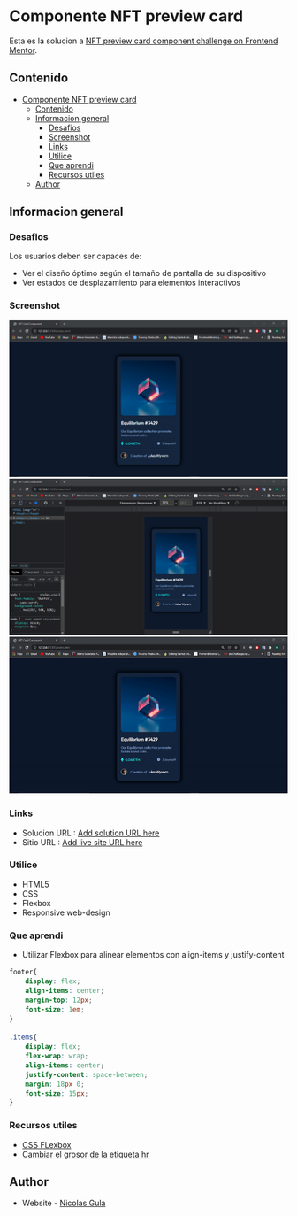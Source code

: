 # Componente NFT preview card 

Esta es la solucion a [NFT preview card component challenge on Frontend Mentor](https://www.frontendmentor.io/challenges/nft-preview-card-component-SbdUL_w0U). 

## Contenido

- [Componente NFT preview card](#componente-nft-preview-card)
  - [Contenido](#contenido)
  - [Informacion general](#informacion-general)
    - [Desafios](#desafios)
    - [Screenshot](#screenshot)
    - [Links](#links)
    - [Utilice](#utilice)
    - [Que aprendi](#que-aprendi)
    - [Recursos utiles](#recursos-utiles)
  - [Author](#author)


## Informacion general

### Desafios

Los usuarios deben ser capaces de:

- Ver el diseño óptimo según el tamaño de pantalla de su dispositivo
- Ver estados de desplazamiento para elementos interactivos

### Screenshot

![](./screenshots/fullscreen.png)
![](./screenshots/responsive.png)
![](./screenshots/inaction.gif)


### Links

- Solucion URL : [Add solution URL here](https://github.com/NicolasGula/NFT-Card-Component)
- Sitio URL : [Add live site URL here](https://nicolasgula.github.io/NFT-Card-Component/)

### Utilice

- HTML5
- CSS
- Flexbox
- Responsive web-design


### Que aprendi

- Utilizar Flexbox para alinear elementos con align-items y justify-content



```css
footer{
    display: flex;
    align-items: center;
    margin-top: 12px;
    font-size: 1em;
}

.items{
    display: flex;
    flex-wrap: wrap;
    align-items: center;
    justify-content: space-between;
    margin: 18px 0;
    font-size: 15px;
}
```

### Recursos utiles

- [CSS FLexbox](https://www.w3schools.com/css/css3_flexbox.asp)
- [Cambiar el grosor de la etiqueta hr](https://stackoverflow.com/questions/4151743/how-can-i-change-the-thickness-of-my-hr-tag) 


## Author

- Website - [Nicolas Gula](https://www.your-site.com)


